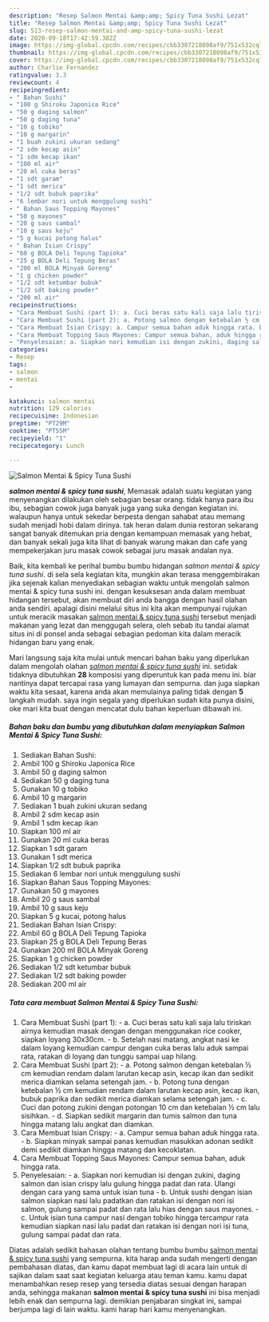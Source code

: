 ```yaml
---
description: "Resep Salmon Mentai &amp;amp; Spicy Tuna Sushi Lezat"
title: "Resep Salmon Mentai &amp;amp; Spicy Tuna Sushi Lezat"
slug: 513-resep-salmon-mentai-and-amp-spicy-tuna-sushi-lezat
date: 2020-09-18T17:42:59.382Z
image: https://img-global.cpcdn.com/recipes/cbb3307218098af9/751x532cq70/salmon-mentai-spicy-tuna-sushi-foto-resep-utama.jpg
thumbnail: https://img-global.cpcdn.com/recipes/cbb3307218098af9/751x532cq70/salmon-mentai-spicy-tuna-sushi-foto-resep-utama.jpg
cover: https://img-global.cpcdn.com/recipes/cbb3307218098af9/751x532cq70/salmon-mentai-spicy-tuna-sushi-foto-resep-utama.jpg
author: Charlie Fernandez
ratingvalue: 3.3
reviewcount: 4
recipeingredient:
- " Bahan Sushi"
- "100 g Shiroku Japonica Rice"
- "50 g daging salmon"
- "50 g daging tuna"
- "10 g tobiko"
- "10 g margarin"
- "1 buah zukini ukuran sedang"
- "2 sdm kecap asin"
- "1 sdm kecap ikan"
- "100 ml air"
- "20 ml cuka beras"
- "1 sdt garam"
- "1 sdt merica"
- "1/2 sdt bubuk paprika"
- "6 lembar nori untuk menggulung sushi"
- " Bahan Saus Topping Mayones"
- "50 g mayones"
- "20 g saus sambal"
- "10 g saus keju"
- "5 g kucai potong halus"
- " Bahan Isian Crispy"
- "60 g BOLA Deli Tepung Tapioka"
- "25 g BOLA Deli Tepung Beras"
- "200 ml BOLA Minyak Goreng"
- "1 g chicken powder"
- "1/2 sdt ketumbar bubuk"
- "1/2 sdt baking powder"
- "200 ml air"
recipeinstructions:
- "Cara Membuat Sushi (part 1): a. Cuci beras satu kali saja lalu tiriskan airnya kemudian masak dengan dengan menggunakan rice cooker, siapkan loyang 30x30cm. b. Setelah nasi matang, angkat nasi ke dalam loyang kemudian campur dengan cuka beras lalu aduk sampai rata, ratakan di loyang dan tunggu sampai uap hilang."
- "Cara Membuat Sushi (part 2): a. Potong salmon dengan ketebalan ½ cm kemudian rendam dalam larutan kecap asin, kecap ikan dan sedikit merica diamkan selama setengah jam. b. Potong tuna dengan ketebalan ½ cm kemudian rendam dalam larutan kecap asin, kecap ikan, bubuk paprika dan sedikit merica diamkan selama setengah jam. c. Cuci dan potong zukini dengan potongan 10 cm dan ketebalan ½ cm lalu sisihkan. d. Siapkan sedikit margarin dan tumis salmon dan tuna hingga matang lalu angkat dan diamkan."
- "Cara Membuat Isian Crispy: a. Campur semua bahan aduk hingga rata. b. Siapkan minyak sampai panas kemudian masukkan adonan sedikit demi sedikit diamkan hingga matang dan kecoklatan."
- "Cara Membuat Topping Saus Mayones: Campur semua bahan, aduk hingga rata."
- "Penyelesaian: a. Siapkan nori kemudian isi dengan zukini, daging salmon dan isian crispy lalu gulung hingga padat dan rata. Ulangi dengan cara yang sama untuk isian tuna b. Untuk sushi dengan isian salmon siapkan nasi lalu padatkan dan ratakan isi dengan nori isi salmon, gulung sampai padat dan rata lalu hias dengan saus mayones. c. Untuk isian tuna campur nasi dengan tobiko hingga tercampur rata kemudian siapkan nasi lalu padat dan ratakan isi dengan nori isi tuna, gulung sampai padat dan rata."
categories:
- Resep
tags:
- salmon
- mentai
- 

katakunci: salmon mentai  
nutrition: 129 calories
recipecuisine: Indonesian
preptime: "PT29M"
cooktime: "PT55M"
recipeyield: "1"
recipecategory: Lunch

---
```



![Salmon Mentai &amp; Spicy Tuna Sushi](https://img-global.cpcdn.com/recipes/cbb3307218098af9/751x532cq70/salmon-mentai-spicy-tuna-sushi-foto-resep-utama.jpg)

<b><i>salmon mentai &amp; spicy tuna sushi</i></b>, Memasak adalah suatu kegiatan yang menyenangkan dilakukan oleh sebagian besar orang. tidak hanya para ibu ibu, sebagian cowok juga banyak juga yang suka dengan kegiatan ini. walaupun hanya untuk sekedar berpesta dengan sahabat atau memang sudah menjadi hobi dalam dirinya. tak heran dalam dunia restoran sekarang sangat banyak ditemukan pria dengan kemampuan memasak yang hebat, dan banyak sekali juga kita lihat di banyak warung makan dan cafe yang mempekerjakan juru masak cowok sebagai juru masak andalan nya.

Baik, kita kembali ke perihal bumbu bumbu hidangan <i>salmon mentai &amp; spicy tuna sushi</i>. di sela sela kegiatan kita, mungkin akan terasa menggembirakan jika sejenak kalian menyediakan sebagian waktu untuk mengolah salmon mentai &amp; spicy tuna sushi ini. dengan kesuksesan anda dalam membuat hidangan tersebut, akan membuat diri anda bangga dengan hasil olahan anda sendiri. apalagi disini melalui situs ini kita akan mempunyai rujukan untuk meracik masakan <u>salmon mentai &amp; spicy tuna sushi</u> tersebut menjadi makanan yang lezat dan menggugah selera, oleh sebab itu tandai alamat situs ini di ponsel anda sebagai sebagian pedoman kita dalam meracik hidangan baru yang enak.




Mari langsung saja kita mulai untuk mencari bahan baku yang diperlukan dalam mengolah olahan <u><i>salmon mentai &amp; spicy tuna sushi</i></u> ini. setidak tidaknya dibutuhkan <b>28</b> komposisi yang diperuntuk kan pada menu ini. biar nantinya dapat tercapai rasa yang lumayan dan sempurna. dan juga siapkan waktu kita sesaat, karena anda akan memulainya paling tidak dengan <b>5</b> langkah mudah. saya ingin segala yang diperlukan sudah kita punya disini, oke mari kita buat dengan mencatat dulu bahan keperluan dibawah ini.

<!--inarticleads1-->

##### Bahan baku dan bumbu yang dibutuhkan dalam menyiapkan Salmon Mentai &amp; Spicy Tuna Sushi:

1. Sediakan  Bahan Sushi:
1. Ambil 100 g Shiroku Japonica Rice
1. Ambil 50 g daging salmon
1. Sediakan 50 g daging tuna
1. Gunakan 10 g tobiko
1. Ambil 10 g margarin
1. Sediakan 1 buah zukini ukuran sedang
1. Ambil 2 sdm kecap asin
1. Ambil 1 sdm kecap ikan
1. Siapkan 100 ml air
1. Gunakan 20 ml cuka beras
1. Siapkan 1 sdt garam
1. Gunakan 1 sdt merica
1. Siapkan 1/2 sdt bubuk paprika
1. Sediakan 6 lembar nori untuk menggulung sushi
1. Siapkan  Bahan Saus Topping Mayones:
1. Gunakan 50 g mayones
1. Ambil 20 g saus sambal
1. Ambil 10 g saus keju
1. Siapkan 5 g kucai, potong halus
1. Sediakan  Bahan Isian Crispy:
1. Ambil 60 g BOLA Deli Tepung Tapioka
1. Siapkan 25 g BOLA Deli Tepung Beras
1. Gunakan 200 ml BOLA Minyak Goreng
1. Siapkan 1 g chicken powder
1. Sediakan 1/2 sdt ketumbar bubuk
1. Sediakan 1/2 sdt baking powder
1. Sediakan 200 ml air




<!--inarticleads2-->

##### Tata cara membuat Salmon Mentai &amp; Spicy Tuna Sushi:

1. Cara Membuat Sushi (part 1): - a. Cuci beras satu kali saja lalu tiriskan airnya kemudian masak dengan dengan menggunakan rice cooker, siapkan loyang 30x30cm. - b. Setelah nasi matang, angkat nasi ke dalam loyang kemudian campur dengan cuka beras lalu aduk sampai rata, ratakan di loyang dan tunggu sampai uap hilang.
1. Cara Membuat Sushi (part 2): - a. Potong salmon dengan ketebalan ½ cm kemudian rendam dalam larutan kecap asin, kecap ikan dan sedikit merica diamkan selama setengah jam. - b. Potong tuna dengan ketebalan ½ cm kemudian rendam dalam larutan kecap asin, kecap ikan, bubuk paprika dan sedikit merica diamkan selama setengah jam. - c. Cuci dan potong zukini dengan potongan 10 cm dan ketebalan ½ cm lalu sisihkan. - d. Siapkan sedikit margarin dan tumis salmon dan tuna hingga matang lalu angkat dan diamkan.
1. Cara Membuat Isian Crispy: - a. Campur semua bahan aduk hingga rata. - b. Siapkan minyak sampai panas kemudian masukkan adonan sedikit demi sedikit diamkan hingga matang dan kecoklatan.
1. Cara Membuat Topping Saus Mayones: Campur semua bahan, aduk hingga rata.
1. Penyelesaian: - a. Siapkan nori kemudian isi dengan zukini, daging salmon dan isian crispy lalu gulung hingga padat dan rata. Ulangi dengan cara yang sama untuk isian tuna - b. Untuk sushi dengan isian salmon siapkan nasi lalu padatkan dan ratakan isi dengan nori isi salmon, gulung sampai padat dan rata lalu hias dengan saus mayones. - c. Untuk isian tuna campur nasi dengan tobiko hingga tercampur rata kemudian siapkan nasi lalu padat dan ratakan isi dengan nori isi tuna, gulung sampai padat dan rata.




Diatas adalah sedikit bahasan olahan tentang bumbu bumbu <u>salmon mentai &amp; spicy tuna sushi</u> yang sempurna. kita harap anda sudah mengerti dengan pembahasan diatas, dan kamu dapat membuat lagi di acara lain untuk di sajikan dalam saat saat kegiatan keluarga atau teman kamu. kamu dapat menambahkan resep resep yang tersedia diatas sesuai dengan harapan anda, sehingga makanan <b>salmon mentai &amp; spicy tuna sushi</b> ini bisa menjadi lebih enak dan sempurna lagi. demikian penjabaran singkat ini, sampai berjumpa lagi di lain waktu. kami harap hari kamu menyenangkan.
